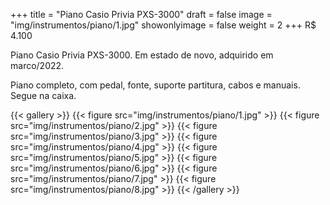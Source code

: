 +++
title = "Piano Casio Privia PXS-3000"
draft = false
image = "img/instrumentos/piano/1.jpg"
showonlyimage = false
weight = 2
+++
<span class="price">R$ 4.100</span>

Piano Casio Privia PXS-3000. Em estado de novo, adquirido em marco/2022.
<!--more-->
Piano completo, com pedal, fonte, suporte partitura, cabos e manuais. Segue na caixa.

{{< gallery >}}
{{< figure src="img/instrumentos/piano/1.jpg" >}}
{{< figure src="img/instrumentos/piano/2.jpg" >}}
{{< figure src="img/instrumentos/piano/3.jpg" >}}
{{< figure src="img/instrumentos/piano/4.jpg" >}}
{{< figure src="img/instrumentos/piano/5.jpg" >}}
{{< figure src="img/instrumentos/piano/6.jpg" >}}
{{< figure src="img/instrumentos/piano/7.jpg" >}}
{{< figure src="img/instrumentos/piano/8.jpg" >}}
{{< /gallery >}}

